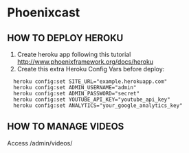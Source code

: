 # Phoenixcast

## HOW TO DEPLOY HEROKU

1. Create heroku app following this tutorial http://www.phoenixframework.org/docs/heroku
2. Create this extra Heroku Config Vars before deploy:

```
  heroku config:set SITE_URL="example.herokuapp.com"
  heroku config:set ADMIN_USERNAME="admin"
  heroku config:set ADMIN_PASSWORD="secret"
  heroku config:set YOUTUBE_API_KEY="youtube_api_key"
  heroku config:set ANALYTICS="your_google_analytics_key"
```

## HOW TO MANAGE VIDEOS

Access /admin/videos/

